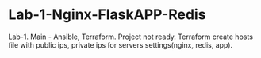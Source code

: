 # Lab-1-Nginx-FlaskAPP-Redis
Lab-1. Main - Ansible, Terraform. Project not ready.
Terraform create hosts file with public ips, private ips for servers settings(nginx, redis, app).

